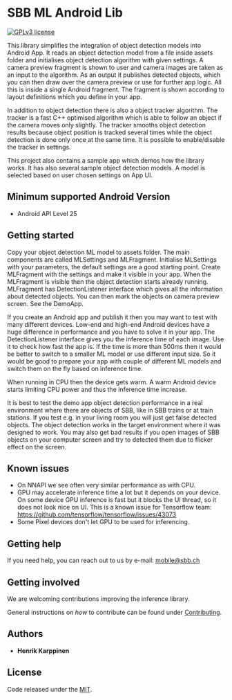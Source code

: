 # SBB ML Android Lib

[![GPLv3 license](https://img.shields.io/badge/License-MIT-blue.svg)](https://spdx.org/licenses/MIT.html)

This library simplifies the integration of object detection models into Android App. It reads an object detection model from a file inside assets folder and initialises object detection algorithm with given settings. A camera preview fragment is shown to user and camera images are taken as an input to the algorithm. As an output it publishes detected objects, which you can then draw over the camera preview or use for further app logic. All this is inside a single Android fragment. The fragment is shown according to layout definitions which you define in your app.

In addition to object detection there is also a object tracker algorithm. The tracker is a fast C++ optimised algorithm which is able to follow an object if the camera moves only slightly. The tracker smooths object detection results because object position is tracked several times while the object detection is done only once at the same time. It is possible to enable/disable the tracker in settings.

This project also contains a sample app which demos how the library works. It has also several sample object detection models. A model is selected based on user chosen settings on App UI.
  
## Minimum supported Android Version

* Android API Level 25

## Getting started

Copy your object detection ML model to assets folder. The main components are called MLSettings and MLFragment. Initialise MLSettings with your parameters, the default settings are a good starting point. Create MLFragment with the settings and make it visible in your app. When the MLFragment is visible then the object detection starts already running. MLFragment has DetectionListener interface which gives all the information about detected objects. You can then mark the objects on camera preview screen. See the DemoApp.

If you create an Android app and publish it then you may want to test with many different devices. Low-end and high-end Android devices have a huge difference in performance and you have to solve it in your app. The DetectionListener interface gives you the inference time of each image. Use it to check how fast the app is. If the time is more than 500ms then it would be better to switch to a smaller ML model or use different input size. So it would be good to prepare your app with couple of different ML models and switch them on the fly based on inference time. 

When running in CPU then the device gets warm. A warm Android device starts limiting CPU power and thus the inference time increase.

It is best to test the demo app object detection performance in a real environment where there are objects of SBB, like in SBB trains or at train stations. If you test e.g. in your living room you will just get false detected objects. The object detection works in the target environment where it was designed to work. You may also get bad results if you open images of SBB objects on your computer screen and try to detected them due to flicker effect on the screen.    

## Known issues

* On NNAPI we see often very similar performance as with CPU. 
* GPU may accelerate inference time a lot but it depends on your device. On some device GPU inference is fast but it blocks the UI thread, so it does not look nice on UI. This is a known issue for Tensorflow team: https://github.com/tensorflow/tensorflow/issues/43073 
* Some Pixel devices don't let GPU to be used for inferencing.

## Getting help

If you need help, you can reach out to us by e-mail: [mobile@sbb.ch](mailto:mobile@sbb.ch?subject=[GitHub]%20Android%20ML%20Lib)

## Getting involved

We are welcoming contributions improving the inference library. 

General instructions on _how_ to contribute can be found under [Contributing](Contributing.md).

## Authors

* **Henrik Karppinen**

## License

Code released under the [MIT](LICENSES/MIT.txt).
